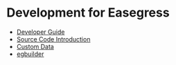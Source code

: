 # Development for Easegress

- [Developer Guide](6.1.Developer-Guide.md)
- [Source Code Introduction](6.2.Code.md)
- [Custom Data](6.3.Custom-Data.md)
- [egbuilder](6.4.egbuilder.md)